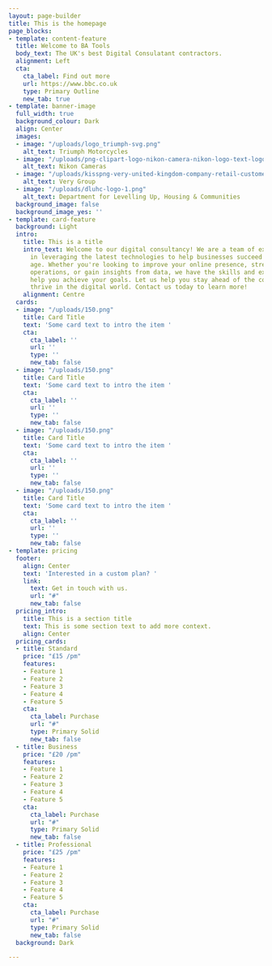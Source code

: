 ```yaml
---
layout: page-builder
title: This is the homepage
page_blocks:
- template: content-feature
  title: Welcome to BA Tools
  body_text: The UK's best Digital Consulatant contractors.
  alignment: Left
  cta:
    cta_label: Find out more
    url: https://www.bbc.co.uk
    type: Primary Outline
    new_tab: true
- template: banner-image
  full_width: true
  background_colour: Dark
  align: Center
  images:
  - image: "/uploads/logo_triumph-svg.png"
    alt_text: Triumph Motorcycles
  - image: "/uploads/png-clipart-logo-nikon-camera-nikon-logo-text-logo.png"
    alt_text: Nikon Cameras
  - image: "/uploads/kisspng-very-united-kingdom-company-retail-customer-servic-typographic-design-5af1915f8fb799-0650939415257808315887.jpg"
    alt_text: Very Group
  - image: "/uploads/dluhc-logo-1.png"
    alt_text: Department for Levelling Up, Housing & Communities
  background_image: false
  background_image_yes: ''
- template: card-feature
  background: Light
  intro:
    title: This is a title
    intro_text: Welcome to our digital consultancy! We are a team of experts who specialize
      in leveraging the latest technologies to help businesses succeed in the digital
      age. Whether you're looking to improve your online presence, streamline your
      operations, or gain insights from data, we have the skills and experience to
      help you achieve your goals. Let us help you stay ahead of the competition and
      thrive in the digital world. Contact us today to learn more!
    alignment: Centre
  cards:
  - image: "/uploads/150.png"
    title: Card Title
    text: 'Some card text to intro the item '
    cta:
      cta_label: ''
      url: ''
      type: ''
      new_tab: false
  - image: "/uploads/150.png"
    title: Card Title
    text: 'Some card text to intro the item '
    cta:
      cta_label: ''
      url: ''
      type: ''
      new_tab: false
  - image: "/uploads/150.png"
    title: Card Title
    text: 'Some card text to intro the item '
    cta:
      cta_label: ''
      url: ''
      type: ''
      new_tab: false
  - image: "/uploads/150.png"
    title: Card Title
    text: 'Some card text to intro the item '
    cta:
      cta_label: ''
      url: ''
      type: ''
      new_tab: false
- template: pricing
  footer:
    align: Center
    text: 'Interested in a custom plan? '
    link:
      text: Get in touch with us.
      url: "#"
      new_tab: false
  pricing_intro:
    title: This is a section title
    text: This is some section text to add more context.
    align: Center
  pricing_cards:
  - title: Standard
    price: "£15 /pm"
    features:
    - Feature 1
    - Feature 2
    - Feature 3
    - Feature 4
    - Feature 5
    cta:
      cta_label: Purchase
      url: "#"
      type: Primary Solid
      new_tab: false
  - title: Business
    price: "£20 /pm"
    features:
    - Feature 1
    - Feature 2
    - Feature 3
    - Feature 4
    - Feature 5
    cta:
      cta_label: Purchase
      url: "#"
      type: Primary Solid
      new_tab: false
  - title: Professional
    price: "£25 /pm"
    features:
    - Feature 1
    - Feature 2
    - Feature 3
    - Feature 4
    - Feature 5
    cta:
      cta_label: Purchase
      url: "#"
      type: Primary Solid
      new_tab: false
  background: Dark

---
```

